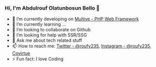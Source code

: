 ### Hi, I'm Abdulrouf Olatunbosun Bello 👋

<!--
**roufy235/roufy235** is a ✨ _special_ ✨ repository because its `README.md` (this file) appears on your GitHub profile.

Here are some ideas to get you started:
-->

- 🔭 I’m currently developing on [Multive - PHP Web Framework](https://github.com/roufy235/Multive)
- 🌱 I’m currently learning ...
- 👯 I’m looking to collaborate on Github
- 🤔 I’m looking for help with SSR/SSG
- 💬 Ask me about tech related stuff
- 📫 How to reach me: [Twitter - @roufy235](https://twitter.com/Roufy235), [Instagram - @roufy235](https://www.instagram.com/roufy235/), [Covirtue](https://www.covitue.com)
- ⚡ Fun fact: I love Coding

